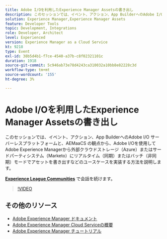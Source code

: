 ```yaml
---
title: Adobe I/Oを利用したExperience Manager Assetsの書き出し
description: このセッションでは、イベント、アクション、App BuilderへのAdobe I/O サーバーレスプラットフォームと、AEMaaCS の観点から、Adobe I/Oを使用してAdobe Experience Managerから外部クラウドストレージ（Azure）またはサードパーティシステム（Marketo）にリアルタイム（同期）またはバッチ（非同期）モードでアセットを書き出すなどのユースケースを実装する方法を説明します。
solution: Experience Manager,Experience Manager Assets
feature: Developer Tools
topic: Development, Integrations
role: Developer, Architect
level: Experienced
version: Experience Manager as a Cloud Service
kt: 9218
type: Event
exl-id: 38b5d4b1-f7ce-4540-a37b-c8f02321101c
duration: 1918
source-git-commit: 5c946ab73e78d4243ca310032a10bb8e82228c3d
workflow-type: tm+mt
source-wordcount: '155'
ht-degree: 3%

---
```


# Adobe I/Oを利用したExperience Manager Assetsの書き出し

このセッションでは、イベント、アクション、App BuilderへのAdobe I/O サーバーレスプラットフォームと、AEMaaCS の観点から、Adobe I/Oを使用してAdobe Experience Managerから外部クラウドストレージ（Azure）またはサードパーティシステム（Marketo）にリアルタイム（同期）またはバッチ（非同期）モードでアセットを書き出すなどのユースケースを実装する方法を説明します。

**[Experience League Communities](https://adobe.ly/3mkDXo6)** で会話を続けます。

>[!VIDEO](https://video.tv.adobe.com/v/337842/?quality=12&learn=on&hidetitle=true)

## その他のリソース

- [Adobe Experience Manager ドキュメント ](https://experienceleague.adobe.com/docs/experience-manager-cloud-service.html?lang=ja)
- [Adobe Experience Manager Cloud Serviceの概要 ](https://experienceleague.adobe.com/docs/experience-manager-cloud-service/overview/home.html?lang=ja)
- [Adobe Experience Manager チュートリアル](https://experienceleague.adobe.com/docs/experience-manager-tutorials.html?lang=ja)
